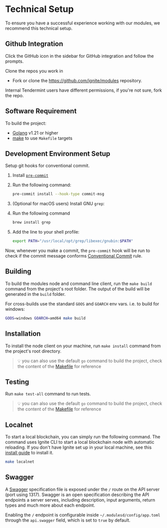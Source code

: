 # Technical Setup

To ensure you have a successful experience working with our modules, we recommend this technical setup.

## Github Integration

Click the GitHub icon in the sidebar for GitHub integration and follow the prompts.

Clone the repos you work in

- Fork or clone the https://github.com/ignite/modules repository.

Internal Tendermint users have different permissions, if you're not sure, fork the repo.

## Software Requirement

To build the project:

- [Golang](https://golang.org/dl/) v1.21 or higher
- [make](https://www.gnu.org/software/make/) to use `Makefile` targets

## Development Environment Setup

Setup git hooks for conventional commit. 

1. Install [`pre-commit`](https://pre-commit.com/)

2. Run the following command:
    ```bash
    pre-commit install --hook-type commit-msg
    ```

3. (Optional for macOS users) Install GNU `grep`:

4. Run the following command
    ```bash
    brew install grep
    ```

5. Add the line to your shell profile:
    ```bash
    export PATH="/usr/local/opt/grep/libexec/gnubin:$PATH"
    ```

Now, whenever you make a commit, the `pre-commit` hook will be run to check if the commit message conforms [Conventional Commit](https://www.conventionalcommits.org/) rule.

## Building

To build the modules node and command line client, run the `make build` command from the project's root folder. The output of the build will be generated in the `build` folder.

For cross-builds use the standard `GOOS` and `GOARCH` env vars. i.e. to build for windows:

```bash
GOOS=windows GOARCH=amd64 make build
```

## Installation

To install the node client on your machine, run `make install` command from the project's root directory. 

> 💡 you can also use the default `go` command to build the project, check the content of the [Makefile](https://github.com/ignite/modules/blob/main/Makefile#L77) for reference

## Testing

Run `make test-all` command to run tests.

> 💡 you can also use the default `go` command to build the project, check the content of the [Makefile](https://github.com/ignite/modules/blob/main/Makefile#L128) for reference

## Localnet

To start a local blockchain, you can simply run the following command. The command uses Ignite CLI to start a local blockchain node with automatic reloading. If you don't have Ignite set up in your local machine, see this [install guide](https://docs.ignite.com/welcome/install) to install it.  

```bash
make localnet
```

## Swagger

A [Swagger](https://swagger.io/) specification file is exposed under the `/` route on the API server (port using 1317). Swagger is an open specification describing the API endpoints a server serves, including description, input arguments, return types and much more about each endpoint. 

Enabling the `/` endpoint is configurable inside `~/.modulesd/config/app.toml` through the `api.swagger` field, which is set to `true` by default.


